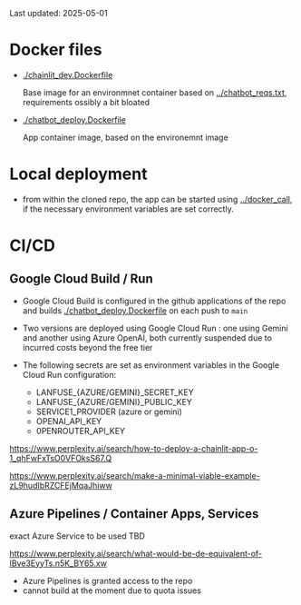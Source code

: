 Last updated: 2025-05-01

# Docker files 

- [./chainlit_dev.Dockerfile](./chainlit_dev.Dockerfile)

    Base image for an environmnet container based on [../chatbot_reqs.txt](../chatbot_reqs.txt), requirements ossibly a bit bloated

- [./chatbot_deploy.Dockerfile](./chatbot_deploy.Dockerfile)

    App container image, based on the environemnt image

# Local deployment

- from within the cloned repo, the app can be started using [../docker_call](../docker_call), if the necessary environment variables are set correctly.

# CI/CD

## Google Cloud Build / Run

- Google Cloud Build is configured in the github applications of the repo and builds [./chatbot_deploy.Dockerfile](./chatbot_deploy.Dockerfile)
on each push to `main`

- Two versions are deployed using Google Cloud Run : one using Gemini and another using Azure OpenAI, both currently suspended due to incurred costs beyond the free tier

- The following secrets are set as environment variables in the Google Cloud Run configuration:

    - LANFUSE_{AZURE/GEMINI}_SECRET_KEY
    - LANFUSE_{AZURE/GEMINI}_PUBLIC_KEY
    - SERVICE1_PROVIDER (azure or gemini)
    - OPENAI_API_KEY
    - 0PENROUTER_API_KEY

https://www.perplexity.ai/search/how-to-deploy-a-chainlit-app-o-1_qhFwFxTsO0VFOksS67.Q

https://www.perplexity.ai/search/make-a-minimal-viable-example-zL9hudIbRZCFEjMqaJhiww

## Azure Pipelines / Container Apps, Services

exact Azure Service to be used TBD

https://www.perplexity.ai/search/what-would-be-de-equivalent-of-IBve3EyyTs.n5K_BY65.xw

- Azure Pipelines is granted access to the repo
- cannot build at the moment due to quota issues
